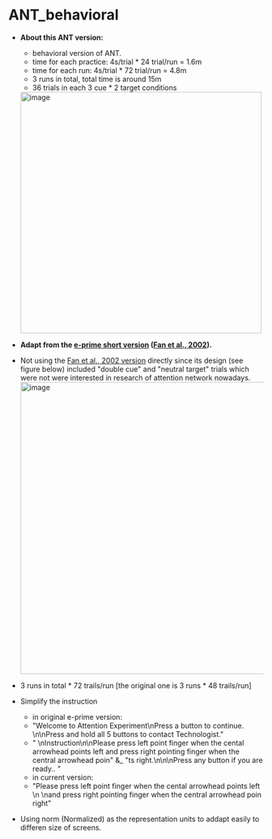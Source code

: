 # ANT_behavioral
* __About this ANT version:__
	- behavioral version of ANT.
	- time for each practice: 4s/trial * 24 trial/run = 1.6m
	- time for each run: 4s/trial * 72 trial/run = 4.8m
	- 3 runs in total, total time is around 15m
	- 36 trials in each 3 cue * 2 target conditions
	<img width="476" alt="image" src="https://github.com/user-attachments/assets/581bea5b-f24c-4400-ba84-f8f85772cb42">

* __Adapt from the [e-prime short version](http://people.qc.cuny.edu/Faculty/Jin.Fan/Pages/Downloads.aspx) ([Fan et al., 2002](https://www.sciencedirect.com/science/article/abs/pii/S1053811905000984?via%3Dihub)).__
- Not using the [Fan et al., 2002 version](https://pubmed.ncbi.nlm.nih.gov/11970796/) directly since its design (see figure below) included "double cue" and "neutral target" trials which were not were interested in research of attention network nowadays.
  <img width="576" alt="image" src="https://github.com/user-attachments/assets/be9f0e76-d243-4b39-816e-1037bf6152e4">

- 3 runs in total * 72 trails/run [the original one is 3 runs * 48 trails/run]
- Simplify the instruction
	- in original e-prime version:
	- "Welcome to Attention Experiment\nPress a button to continue. \n\nPress and hold all 5 buttons to contact Technologist."
	- " \nInstruction\n\nPlease press left point finger when the cental arrowhead points left and press right pointing finger when the central arrowhead poin" &_ 
				"ts right.\n\n\nPress any button if you are ready.. "
	- in current version:
	- "Please press left point finger when the cental arrowhead points left \n \nand press right pointing finger when the central arrowhead poin right"
- Using norm (Normalized) as the representation units to addapt easily to differen size of screens.
